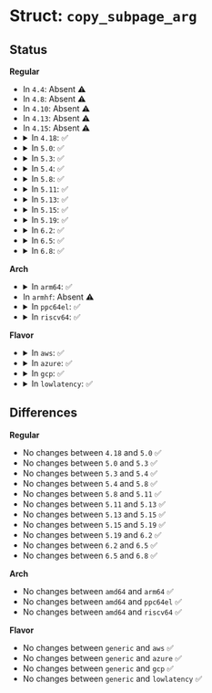 # Struct: <code>copy_subpage_arg</code>

## Status
<b>Regular</b>
<ul>
<li>
In <code>4.4</code>: Absent ⚠️
</li>
<li>
In <code>4.8</code>: Absent ⚠️
</li>
<li>
In <code>4.10</code>: Absent ⚠️
</li>
<li>
In <code>4.13</code>: Absent ⚠️
</li>
<li>
In <code>4.15</code>: Absent ⚠️
</li>
<li>
<details>
<summary>In <code>4.18</code>: ✅</summary>

```c
struct copy_subpage_arg {
    struct page *dst;
    struct page *src;
    struct vm_area_struct *vma;
};
```
</details>
</li>
<li>
<details>
<summary>In <code>5.0</code>: ✅</summary>

```c
struct copy_subpage_arg {
    struct page *dst;
    struct page *src;
    struct vm_area_struct *vma;
};
```
</details>
</li>
<li>
<details>
<summary>In <code>5.3</code>: ✅</summary>

```c
struct copy_subpage_arg {
    struct page *dst;
    struct page *src;
    struct vm_area_struct *vma;
};
```
</details>
</li>
<li>
<details>
<summary>In <code>5.4</code>: ✅</summary>

```c
struct copy_subpage_arg {
    struct page *dst;
    struct page *src;
    struct vm_area_struct *vma;
};
```
</details>
</li>
<li>
<details>
<summary>In <code>5.8</code>: ✅</summary>

```c
struct copy_subpage_arg {
    struct page *dst;
    struct page *src;
    struct vm_area_struct *vma;
};
```
</details>
</li>
<li>
<details>
<summary>In <code>5.11</code>: ✅</summary>

```c
struct copy_subpage_arg {
    struct page *dst;
    struct page *src;
    struct vm_area_struct *vma;
};
```
</details>
</li>
<li>
<details>
<summary>In <code>5.13</code>: ✅</summary>

```c
struct copy_subpage_arg {
    struct page *dst;
    struct page *src;
    struct vm_area_struct *vma;
};
```
</details>
</li>
<li>
<details>
<summary>In <code>5.15</code>: ✅</summary>

```c
struct copy_subpage_arg {
    struct page *dst;
    struct page *src;
    struct vm_area_struct *vma;
};
```
</details>
</li>
<li>
<details>
<summary>In <code>5.19</code>: ✅</summary>

```c
struct copy_subpage_arg {
    struct page *dst;
    struct page *src;
    struct vm_area_struct *vma;
};
```
</details>
</li>
<li>
<details>
<summary>In <code>6.2</code>: ✅</summary>

```c
struct copy_subpage_arg {
    struct page *dst;
    struct page *src;
    struct vm_area_struct *vma;
};
```
</details>
</li>
<li>
<details>
<summary>In <code>6.5</code>: ✅</summary>

```c
struct copy_subpage_arg {
    struct page *dst;
    struct page *src;
    struct vm_area_struct *vma;
};
```
</details>
</li>
<li>
<details>
<summary>In <code>6.8</code>: ✅</summary>

```c
struct copy_subpage_arg {
    struct page *dst;
    struct page *src;
    struct vm_area_struct *vma;
};
```
</details>
</li>
</ul>
<b>Arch</b>
<ul>
<li>
<details>
<summary>In <code>arm64</code>: ✅</summary>

```c
struct copy_subpage_arg {
    struct page *dst;
    struct page *src;
    struct vm_area_struct *vma;
};
```
</details>
</li>
<li>
In <code>armhf</code>: Absent ⚠️
</li>
<li>
<details>
<summary>In <code>ppc64el</code>: ✅</summary>

```c
struct copy_subpage_arg {
    struct page *dst;
    struct page *src;
    struct vm_area_struct *vma;
};
```
</details>
</li>
<li>
<details>
<summary>In <code>riscv64</code>: ✅</summary>

```c
struct copy_subpage_arg {
    struct page *dst;
    struct page *src;
    struct vm_area_struct *vma;
};
```
</details>
</li>
</ul>
<b>Flavor</b>
<ul>
<li>
<details>
<summary>In <code>aws</code>: ✅</summary>

```c
struct copy_subpage_arg {
    struct page *dst;
    struct page *src;
    struct vm_area_struct *vma;
};
```
</details>
</li>
<li>
<details>
<summary>In <code>azure</code>: ✅</summary>

```c
struct copy_subpage_arg {
    struct page *dst;
    struct page *src;
    struct vm_area_struct *vma;
};
```
</details>
</li>
<li>
<details>
<summary>In <code>gcp</code>: ✅</summary>

```c
struct copy_subpage_arg {
    struct page *dst;
    struct page *src;
    struct vm_area_struct *vma;
};
```
</details>
</li>
<li>
<details>
<summary>In <code>lowlatency</code>: ✅</summary>

```c
struct copy_subpage_arg {
    struct page *dst;
    struct page *src;
    struct vm_area_struct *vma;
};
```
</details>
</li>
</ul>

## Differences
<b>Regular</b>
<ul>
<li>
No changes between <code>4.18</code> and <code>5.0</code> ✅
</li>
<li>
No changes between <code>5.0</code> and <code>5.3</code> ✅
</li>
<li>
No changes between <code>5.3</code> and <code>5.4</code> ✅
</li>
<li>
No changes between <code>5.4</code> and <code>5.8</code> ✅
</li>
<li>
No changes between <code>5.8</code> and <code>5.11</code> ✅
</li>
<li>
No changes between <code>5.11</code> and <code>5.13</code> ✅
</li>
<li>
No changes between <code>5.13</code> and <code>5.15</code> ✅
</li>
<li>
No changes between <code>5.15</code> and <code>5.19</code> ✅
</li>
<li>
No changes between <code>5.19</code> and <code>6.2</code> ✅
</li>
<li>
No changes between <code>6.2</code> and <code>6.5</code> ✅
</li>
<li>
No changes between <code>6.5</code> and <code>6.8</code> ✅
</li>
</ul>
<b>Arch</b>
<ul>
<li>
No changes between <code>amd64</code> and <code>arm64</code> ✅
</li>
<li>
No changes between <code>amd64</code> and <code>ppc64el</code> ✅
</li>
<li>
No changes between <code>amd64</code> and <code>riscv64</code> ✅
</li>
</ul>
<b>Flavor</b>
<ul>
<li>
No changes between <code>generic</code> and <code>aws</code> ✅
</li>
<li>
No changes between <code>generic</code> and <code>azure</code> ✅
</li>
<li>
No changes between <code>generic</code> and <code>gcp</code> ✅
</li>
<li>
No changes between <code>generic</code> and <code>lowlatency</code> ✅
</li>
</ul>
